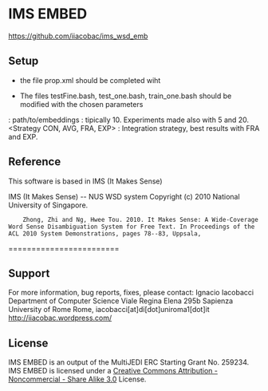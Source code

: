 # IMS EMBED

https://github.com/iiacobac/ims_wsd_emb

## Setup

* the file prop.xml should be completed wiht

<param name="dictionary_path" value="/path/to/dict"/>

* The files testFine.bash, test_one.bash, train_one.bash should be modified with the chosen parameters

<embeddingsPath> : path/to/embeddings
<WindowsSize> : tipically 10. Experiments made also with 5 and 20.
<Strategy CON, AVG, FRA, EXP> : Integration strategy, best results with FRA and EXP.


## Reference

This software is based in IMS (It Makes Sense) 

IMS (It Makes Sense) -- NUS WSD system
Copyright (c) 2010 National University of Singapore.

        Zhong, Zhi and Ng, Hwee Tou. 2010. It Makes Sense: A Wide-Coverage Word Sense Disambiguation System for Free Text. In Proceedings of the ACL 2010 System Demonstrations, pages 78--83, Uppsala,

========================

## Support

For more information, bug reports, fixes, please contact:
Ignacio Iacobacci
Department of Computer Science
Viale Regina Elena 295b 
Sapienza University of Rome
Rome, 
iacobacci[at]di[dot]uniroma1[dot]it
http://iiacobac.wordpress.com/

## License

IMS EMBED is an output of the MultiJEDI ERC Starting Grant No. 259234. IMS EMBED is licensed under a [Creative Commons Attribution - Noncommercial - Share Alike 3.0](http://creativecommons.org/licenses/by-nc-sa/3.0/) License.
